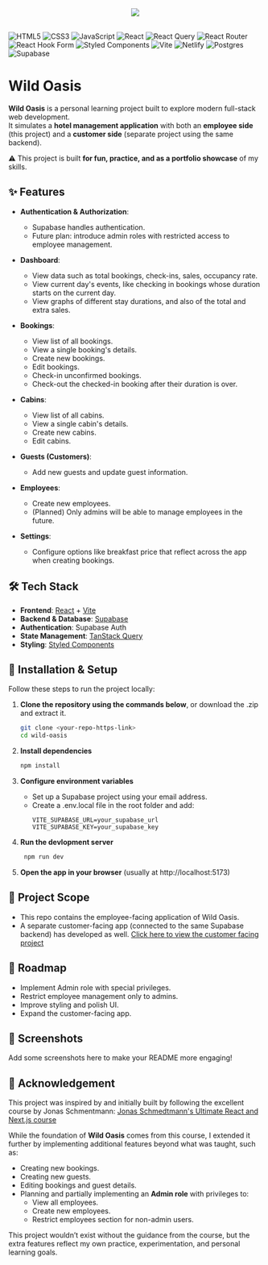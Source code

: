 <div align="center">
  <img src="https://wild-oasis-annasfaruqui.netlify.app/logo-dark.png">
</div>

<br>

![HTML5](https://img.shields.io/badge/html5-%23E34F26.svg?style=for-the-badge&logo=html5&logoColor=white) ![CSS3](https://img.shields.io/badge/css3-%231572B6.svg?style=for-the-badge&logo=css3&logoColor=white) ![JavaScript](https://img.shields.io/badge/javascript-%23323330.svg?style=for-the-badge&logo=javascript&logoColor=%23F7DF1E) ![React](https://img.shields.io/badge/react-%2320232a.svg?style=for-the-badge&logo=react&logoColor=%2361DAFB) ![React Query](https://img.shields.io/badge/-React%20Query-FF4154?style=for-the-badge&logo=react%20query&logoColor=white) ![React Router](https://img.shields.io/badge/React_Router-CA4245?style=for-the-badge&logo=react-router&logoColor=white) ![React Hook Form](https://img.shields.io/badge/React%20Hook%20Form-%23EC5990.svg?style=for-the-badge&logo=reacthookform&logoColor=white) ![Styled Components](https://img.shields.io/badge/styled--components-DB7093?style=for-the-badge&logo=styled-components&logoColor=white) ![Vite](https://img.shields.io/badge/vite-%23646CFF.svg?style=for-the-badge&logo=vite&logoColor=white) ![Netlify](https://img.shields.io/badge/netlify-%23000000.svg?style=for-the-badge&logo=netlify&logoColor=#00C7B7) ![Postgres](https://img.shields.io/badge/postgres-%23316192.svg?style=for-the-badge&logo=postgresql&logoColor=white) ![Supabase](https://img.shields.io/badge/Supabase-3ECF8E?style=for-the-badge&logo=supabase&logoColor=white)

# Wild Oasis

**Wild Oasis** is a personal learning project built to explore modern full-stack web development.  
It simulates a **hotel management application** with both an **employee side** (this project) and a **customer side** (separate project using the same backend).

⚠️ This project is built **for fun, practice, and as a portfolio showcase** of my skills.

## ✨ Features

- **Authentication & Authorization**:

  - Supabase handles authentication.
  - Future plan: introduce admin roles with restricted access to employee management.

- **Dashboard**:

  - View data such as total bookings, check-ins, sales, occupancy rate.
  - View current day's events, like checking in bookings whose duration starts on the current day.
  - View graphs of different stay durations, and also of the total and extra sales.

- **Bookings**:

  - View list of all bookings.
  - View a single booking's details.
  - Create new bookings.
  - Edit bookings.
  - Check-in unconfirmed bookings.
  - Check-out the checked-in booking after their duration is over.

- **Cabins**:

  - View list of all cabins.
  - View a single cabin's details.
  - Create new cabins.
  - Edit cabins.

- **Guests (Customers)**:

  - Add new guests and update guest information.

- **Employees**:

  - Create new employees.
  - (Planned) Only admins will be able to manage employees in the future.

- **Settings**:
  - Configure options like breakfast price that reflect across the app when creating bookings.

## 🛠️ Tech Stack

- **Frontend**: [React](https://react.dev/) + [Vite](https://vitejs.dev/)
- **Backend & Database**: [Supabase](https://supabase.com/)
- **Authentication**: Supabase Auth
- **State Management**: [TanStack Query](https://tanstack.com/query/v4)
- **Styling**: [Styled Components](https://styled-components.com/)

## 🚀 Installation & Setup

Follow these steps to run the project locally:

1. **Clone the repository using the commands below**, or download the .zip and extract it.

   ```bash
   git clone <your-repo-https-link>
   cd wild-oasis
   ```

2. **Install dependencies**

   ```bash
   npm install
   ```

3. **Configure environment variables**

   - Set up a Supabase project using your email address.
   - Create a .env.local file in the root folder and add:
     ```env
     VITE_SUPABASE_URL=your_supabase_url
     VITE_SUPABASE_KEY=your_supabase_key
     ```

4. **Run the devlopment server**

   ```bash
    npm run dev
   ```

5. **Open the app in your browser** (usually at http://localhost:5173)

## 📌 Project Scope

- This repo contains the employee-facing application of Wild Oasis.
- A separate customer-facing app (connected to the same Supabase backend) has developed as well. [Click here to view the customer facing project](https://github.com/annasfaruqui/the-wild-oasis-guest)

## 📅 Roadmap

- Implement Admin role with special privileges.
- Restrict employee management only to admins.
- Improve styling and polish UI.
- Expand the customer-facing app.

## 📸 Screenshots

Add some screenshots here to make your README more engaging!

## 🙌 Acknowledgement

This project was inspired by and initially built by following the excellent course by Jonas Schmentmann: [Jonas Schmedtmann's Ultimate React and Next.js course](https://www.udemy.com/course/the-ultimate-react-course)

While the foundation of **Wild Oasis** comes from this course, I extended it further by implementing additional features beyond what was taught, such as:

- Creating new bookings.
- Creating new guests.
- Editing bookings and guest details.
- Planning and partially implementing an **Admin role** with privileges to:
  - View all employees.
  - Create new employees.
  - Restrict employees section for non-admin users.

This project wouldn’t exist without the guidance from the course, but the extra features reflect my own practice, experimentation, and personal learning goals.
